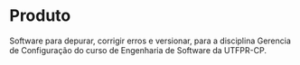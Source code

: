 # Produto
Software para depurar, corrigir erros e versionar, para a disciplina Gerencia de Configuração do curso de Engenharia de Software da UTFPR-CP.
